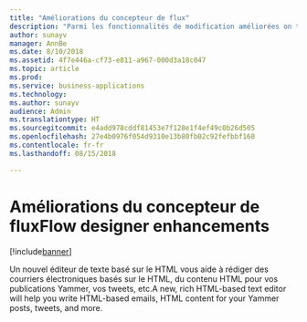 ```yaml
---
title: "Améliorations du concepteur de flux"
description: "Parmi les fonctionnalités de modification améliorées on trouve la possibilité de copier et de coller des actions et un nouvel éditeur HTML pour les courriers électroniques au texte enrichi."
author: sunayv
manager: AnnBe
ms.date: 8/10/2018
ms.assetid: 4f7e446a-cf73-e811-a967-000d3a18c047
ms.topic: article
ms.prod: 
ms.service: business-applications
ms.technology: 
ms.author: sunayv
audience: Admin
ms.translationtype: HT
ms.sourcegitcommit: e4add978cddf81453e7f128e1f4ef49c0b26d505
ms.openlocfilehash: 27e4b0976f054d9310e13b80fb02c92fefbbf160
ms.contentlocale: fr-fr
ms.lasthandoff: 08/15/2018

---
```

# <a name="flow-designer-enhancements"></a><span data-ttu-id="834d4-103">Améliorations du concepteur de flux</span><span class="sxs-lookup"><span data-stu-id="834d4-103">Flow designer enhancements</span></span>


[!include[banner](../../includes/banner.md)]

<span data-ttu-id="834d4-104">Un nouvel éditeur de texte basé sur le HTML vous aide à rédiger des courriers électroniques basés sur le HTML, du contenu HTML pour vos publications Yammer, vos tweets, etc.</span><span class="sxs-lookup"><span data-stu-id="834d4-104">A new, rich HTML-based text editor will help you write HTML-based emails, HTML content for your Yammer posts, tweets, and more.</span></span>

